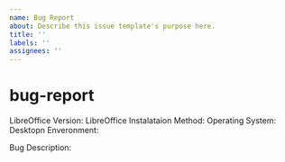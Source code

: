 ```yaml
---
name: Bug Report
about: Describe this issue template's purpose here.
title: ''
labels: ''
assignees: ''
---
```


# bug-report

LibreOffice Version: LibreOffice Instalataion Method: Operating System: Desktopn Enveronment:

Bug Description:

